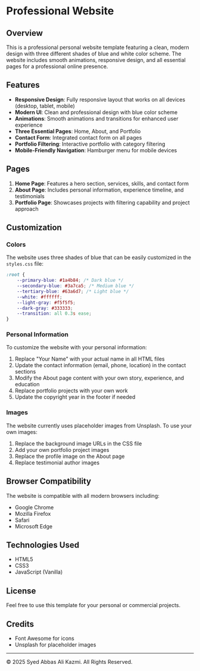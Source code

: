 # Professional Website

## Overview
This is a professional personal website template featuring a clean, modern design with three different shades of blue and white color scheme. The website includes smooth animations, responsive design, and all essential pages for a professional online presence.

## Features
- **Responsive Design**: Fully responsive layout that works on all devices (desktop, tablet, mobile)
- **Modern UI**: Clean and professional design with blue color scheme
- **Animations**: Smooth animations and transitions for enhanced user experience
- **Three Essential Pages**: Home, About, and Portfolio
- **Contact Form**: Integrated contact form on all pages
- **Portfolio Filtering**: Interactive portfolio with category filtering
- **Mobile-Friendly Navigation**: Hamburger menu for mobile devices

## Pages
1. **Home Page**: Features a hero section, services, skills, and contact form
2. **About Page**: Includes personal information, experience timeline, and testimonials
3. **Portfolio Page**: Showcases projects with filtering capability and project approach

## Customization

### Colors
The website uses three shades of blue that can be easily customized in the `styles.css` file:

```css
:root {
    --primary-blue: #1a4b84; /* Dark blue */
    --secondary-blue: #3a7ca5; /* Medium blue */
    --tertiary-blue: #63a6d7; /* Light blue */
    --white: #ffffff;
    --light-gray: #f5f5f5;
    --dark-gray: #333333;
    --transition: all 0.3s ease;
}
```

### Personal Information
To customize the website with your personal information:

1. Replace "Your Name" with your actual name in all HTML files
2. Update the contact information (email, phone, location) in the contact sections
3. Modify the About page content with your own story, experience, and education
4. Replace portfolio projects with your own work
5. Update the copyright year in the footer if needed

### Images
The website currently uses placeholder images from Unsplash. To use your own images:

1. Replace the background image URLs in the CSS file
2. Add your own portfolio project images
3. Replace the profile image on the About page
4. Replace testimonial author images

## Browser Compatibility
The website is compatible with all modern browsers including:
- Google Chrome
- Mozilla Firefox
- Safari
- Microsoft Edge

## Technologies Used
- HTML5
- CSS3
- JavaScript (Vanilla)


## License
Feel free to use this template for your personal or commercial projects.

## Credits
- Font Awesome for icons
- Unsplash for placeholder images

---

© 2025 Syed Abbas Ali Kazmi. All Rights Reserved.